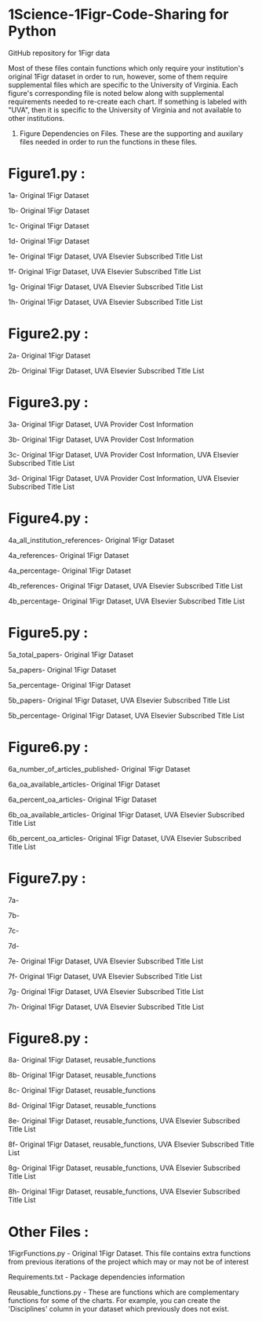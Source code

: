 # 1Science-1Figr-Code-Sharing for Python


GitHub repository for 1Figr data


Most of these files contain functions which only require your institution's original 1Figr dataset in order to run, however, 
some of them require supplemental files which are specific to the University of Virginia. Each figure's corresponding file is 
noted below along with supplemental requirements needed to re-create each chart. If something is labeled with "UVA", then it 
is specific to the University of Virginia and not available to other institutions.


1. Figure Dependencies on Files. These are the supporting and auxilary files needed in order to run the functions in these 
files.
  
  # Figure1.py : 
  1a- Original 1Figr Dataset
  
  1b- Original 1Figr Dataset
  
  1c- Original 1Figr Dataset
  
  1d- Original 1Figr Dataset
  
  1e- Original 1Figr Dataset, UVA Elsevier Subscribed Title List
  
  1f- Original 1Figr Dataset, UVA Elsevier Subscribed Title List
  
  1g- Original 1Figr Dataset, UVA Elsevier Subscribed Title List
  
  1h- Original 1Figr Dataset, UVA Elsevier Subscribed Title List
  
  # Figure2.py :
  2a- Original 1Figr Dataset
  
  2b- Original 1Figr Dataset, UVA Elsevier Subscribed Title List
  
  # Figure3.py :
  3a- Original 1Figr Dataset, UVA Provider Cost Information
  
  3b- Original 1Figr Dataset, UVA Provider Cost Information
  
  3c- Original 1Figr Dataset, UVA Provider Cost Information, UVA Elsevier Subscribed Title List
  
  3d- Original 1Figr Dataset, UVA Provider Cost Information, UVA Elsevier Subscribed Title List
  
  # Figure4.py :
  4a_all_institution_references- Original 1Figr Dataset
  
  4a_references- Original 1Figr Dataset
  
  4a_percentage- Original 1Figr Dataset
  
  4b_references- Original 1Figr Dataset, UVA Elsevier Subscribed Title List
  
  4b_percentage- Original 1Figr Dataset, UVA Elsevier Subscribed Title List
  
  # Figure5.py :
  5a_total_papers- Original 1Figr Dataset
  
  5a_papers- Original 1Figr Dataset
  
  5a_percentage- Original 1Figr Dataset
  
  5b_papers- Original 1Figr Dataset, UVA Elsevier Subscribed Title List
  
  5b_percentage- Original 1Figr Dataset, UVA Elsevier Subscribed Title List
  
  # Figure6.py :
  6a_number_of_articles_published- Original 1Figr Dataset
  
  6a_oa_available_articles- Original 1Figr Dataset
  
  6a_percent_oa_articles- Original 1Figr Dataset
  
  6b_oa_available_articles- Original 1Figr Dataset, UVA Elsevier Subscribed Title List
  
  6b_percent_oa_articles- Original 1Figr Dataset, UVA Elsevier Subscribed Title List
  
  # Figure7.py :
  7a-
  
  7b-
  
  7c-
  
  7d-
  
  7e- Original 1Figr Dataset, UVA Elsevier Subscribed Title List
  
  7f- Original 1Figr Dataset, UVA Elsevier Subscribed Title List
  
  7g- Original 1Figr Dataset, UVA Elsevier Subscribed Title List
  
  7h- Original 1Figr Dataset, UVA Elsevier Subscribed Title List
  
  # Figure8.py :
  8a- Original 1Figr Dataset, reusable_functions
  
  8b- Original 1Figr Dataset, reusable_functions
  
  8c- Original 1Figr Dataset, reusable_functions
  
  8d- Original 1Figr Dataset, reusable_functions
  
  8e- Original 1Figr Dataset, reusable_functions, UVA Elsevier Subscribed Title List
  
  8f- Original 1Figr Dataset, reusable_functions, UVA Elsevier Subscribed Title List
  
  8g- Original 1Figr Dataset, reusable_functions, UVA Elsevier Subscribed Title List
  
  8h- Original 1Figr Dataset, reusable_functions, UVA Elsevier Subscribed Title List
  
  # Other Files :
  
  1FigrFunctions.py - Original 1Figr Dataset. This file contains extra functions from previous iterations of the project which 
may or may not be of interest
  
  Requirements.txt - Package dependencies information
  
  Reusable_functions.py - These are functions which are complementary functions for some of the charts. For example, you can create the 'Disciplines' column in your dataset which previously does not exist. 
